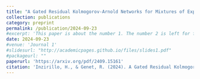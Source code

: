 ```yaml
---
title: "A Gated Residual Kolmogorov-Arnold Networks for Mixtures of Experts"
collection: publications
category: preprint
permalink: /publication/2024-09-23
#excerpt: 'This paper is about the number 1. The number 2 is left for future work.'
date: 2024-09-23
#venue: 'Journal 1'
#slidesurl: "http://academicpages.github.io/files/slides1.pdf"
#packageurl: ""
paperurl: 'https://arxiv.org/pdf/2409.15161'
citation: 'Inzirillo, H., & Genet, R. (2024). A Gated Residual Kolmogorov-Arnold Networks for Mixtures of Experts. arXiv preprint arXiv:2409.15161.'
---
```


